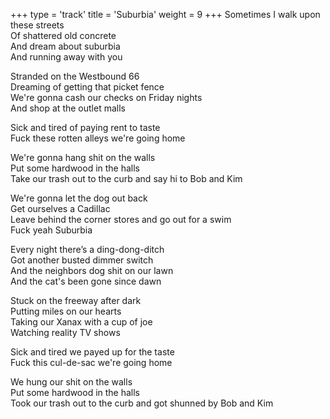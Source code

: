 +++
type = 'track'
title = 'Suburbia'
weight = 9
+++
Sometimes I walk upon these streets  
Of shattered old concrete  
And dream about suburbia  
And running away with you

Stranded on the Westbound 66  
Dreaming of getting that picket fence  
We're gonna cash our checks on Friday nights  
And shop at the outlet malls

Sick and tired of paying rent to taste  
Fuck these rotten alleys we're going home

We're gonna hang shit on the walls  
Put some hardwood in the halls  
Take our trash out to the curb and say hi to Bob and Kim

We're gonna let the dog out back  
Get ourselves a Cadillac  
Leave behind the corner stores and go out for a swim  
Fuck yeah Suburbia

Every night there’s a ding-dong-ditch  
Got another busted dimmer switch  
And the neighbors dog shit on our lawn  
And the cat's been gone since dawn

Stuck on the freeway after dark  
Putting miles on our hearts  
Taking our Xanax with a cup of joe  
Watching reality TV shows

Sick and tired we payed up for the taste  
Fuck this cul-de-sac we're going home

We hung our shit on the walls  
Put some hardwood in the halls  
Took our trash out to the curb and got shunned by Bob and Kim
